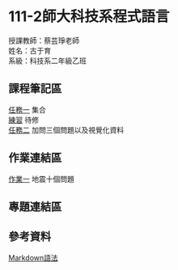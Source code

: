 # 111-2師大科技系程式語言
授課教師：蔡芸琤老師\
姓名：古于育\
系級：科技系二年級乙班
## 課程筆記區
[任務一](http://localhost:8888/notebooks/%E5%A4%A7%E5%AD%B8/1112%E5%A4%A7%E4%BA%8C%E4%B8%8B/%E7%A8%8B%E5%BC%8F%E8%AA%9E%E8%A8%80/PL/Task1/Task%201.ipynb) 集合\
[練習](http://localhost:8888/notebooks/%E5%A4%A7%E5%AD%B8/1112%E5%A4%A7%E4%BA%8C%E4%B8%8B/%E7%A8%8B%E5%BC%8F%E8%AA%9E%E8%A8%80/PL/practice1/practice1.ipynb) 待修\
[任務二](http://localhost:8888/notebooks/%E5%A4%A7%E5%AD%B8/1112%E5%A4%A7%E4%BA%8C%E4%B8%8B/%E7%A8%8B%E5%BC%8F%E8%AA%9E%E8%A8%80/PL/Task2/Task2.ipynb) 加問三個問題以及視覺化資料
## 作業連結區
[作業一](http://localhost:8888/notebooks/%E5%A4%A7%E5%AD%B8/1112%E5%A4%A7%E4%BA%8C%E4%B8%8B/%E7%A8%8B%E5%BC%8F%E8%AA%9E%E8%A8%80/PL/HW1/HW1.ipynb) 地震十個問題
## 專題連結區
## 參考資料
[Markdown語法](https://markdown.tw/#link)
